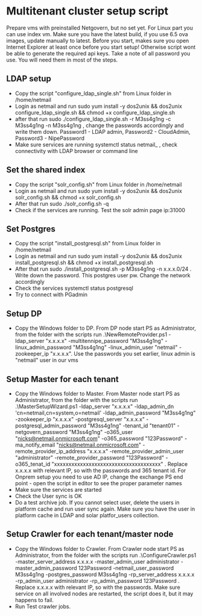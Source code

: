 # Multitenant cluster setup script

Prepare vms with preinstalled Netgovern, but no set yet. For Linux part you can use index vm. Make sure you have the latest build, if you use 6.5 ova images, update manually to latest.
Before you start, makes sure you open Internet Explorer at least once before you start setup! Otherwise script wont be able to generate the required api keys.
Take a note of all password you use. You will need them in most of the steps.

## LDAP setup
 
* Copy the script "configure_ldap_single.sh" from Linux folder in /home/netmail
* Login as netmail and run sudo yum install -y dos2unix && dos2unix configure_ldap_single.sh && chmod +x configure_ldap_single.sh
* after that run sudo ./configure_ldap_single.sh -r M3ss4g1ng -c M3ss4g1ng -n M3ss4g1ng , change the passwords accordingly  and write them down. Password1 - LDAP admin, Password2 - CloudAdmin, Password3 - NipePassword
* Make sure services are running systemctl status netmail_ , check connectivity with LDAP browser or command line
## Set the shared index
* Copy the script "solr_config.sh" from Linux folder in /home/netmail
* Login as netmail and run sudo yum install -y dos2unix && dos2unix solr_config.sh && chmod +x solr_config.sh
* After that run sudo ./solr_config.sh -q
* Check if the services are running. Test the solr admin page ip:31000
## Set Postgres
* Copy the script "install_postgresql.sh" from Linux folder in /home/netmail
* Login as netmail and run sudo yum install -y dos2unix && dos2unix install_postgresql.sh && chmod +x install_postgresql.sh
* After that run sudo ./install_postgresql.sh -p M3ss4g1ng -n x.x.x.0/24 .  Write down the password. This postgres user pw. Change the network accordingly
* Check the services systemctl status postgresql
* Try to connect with PGadmin
## Setup DP
* Copy the Windows folder to DP. From DP node start PS as Administrator, from the folder with the scripts run             .\NewRemoteProvider.ps1 -ldap_server "x.x.x.x" -multitennipe_password "M3ss4g1ng" -linux_admin_password "M3ss4g1ng" -linux_admin_user "netmail" -zookeeper_ip "x.x.x.x".  Use the passwords you set earlier, linux admin is "netmail" user in our vms
## Setup Master for each tenant
* Copy the Windows folder to Master. From Master node start PS as Administrator, from the folder with the scripts run          .\MasterSetupWizard.ps1 -ldap_server "x.x.x.x" -ldap_admin_dn 'cn=netmail,cn=system,o=netmail' -ldap_admin_password "M3ss4g1ng" -zookeeper_ip "x.x.x.x" -postgresql_server "x.x.x.x" -postgresql_admin_password "M3ss4g1ng" -tenant_id "tenant01" -netgovern_password "M3ss4g1ng" -o365_user "nicks@netmail.onmicrosoft.com" -o365_password "123Password" -ma_notify_email "nicks@netmail.onmicrosoft.com" -remote_provider_ip_address "x.x.x.x" -remote_provider_admin_user "administrator" -remote_provider_password "123Password" -o365_tenat_id "xxxxxxxxxxxxxxxxxxxxxxxxxxxxxxxxxxxxx"         .                  Replace x.x.x.x with relevant IP, so with the passwords and 365 tenant id. For Onprem setup you need to use AD IP,  change the exchange PS end point - open the script in editor to see the proper parameter names
* Make sure the services are started
* Check the User sync is OK
* Do a test archive job. If you cannot select user, delete the users in platform cache and run user sync again. Make sure you have the user in platform cache in LDAP and solar platfor_users collection.
## Setup Crawler for each tenant/master node
* Copy the Windows folder to Crawler. From Crawler node start PS as Administrator, from the folder with the scripts run        .\ConfigureCrawler.ps1 -master_server_address x.x.x.x -master_admin_user administrator -master_admin_password 123Password -netmail_user_password M3ss4g1ng -postgres_password M3ss4g1ng -rp_server_address x.x.x.x -rp_admin_user administrator -rp_admin_password 123Password        .   Replace x.x.x.x with relevant IP, so with the passwords. Make sure service on all involved nodes are restarted, the script does it, but it may happens to fail.
* Run Test crawler jobs.
